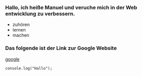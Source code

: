 ### Hallo, ich heiße Manuel und veruche mich in der Web entwicklung zu verbessern.
- zuhören
- lernen
- machen
### Das folgende ist der Link zur Google Website
[google](http://www.google.com)

```
console.log("Hallo");
```
